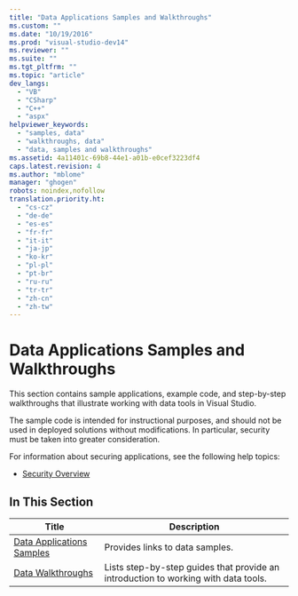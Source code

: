 ```yaml
---
title: "Data Applications Samples and Walkthroughs"
ms.custom: ""
ms.date: "10/19/2016"
ms.prod: "visual-studio-dev14"
ms.reviewer: ""
ms.suite: ""
ms.tgt_pltfrm: ""
ms.topic: "article"
dev_langs: 
  - "VB"
  - "CSharp"
  - "C++"
  - "aspx"
helpviewer_keywords: 
  - "samples, data"
  - "walkthroughs, data"
  - "data, samples and walkthroughs"
ms.assetid: 4a11401c-69b8-44e1-a01b-e0cef3223df4
caps.latest.revision: 4
ms.author: "mblome"
manager: "ghogen"
robots: noindex,nofollow
translation.priority.ht: 
  - "cs-cz"
  - "de-de"
  - "es-es"
  - "fr-fr"
  - "it-it"
  - "ja-jp"
  - "ko-kr"
  - "pl-pl"
  - "pt-br"
  - "ru-ru"
  - "tr-tr"
  - "zh-cn"
  - "zh-tw"
---
```

# Data Applications Samples and Walkthroughs
This section contains sample applications, example code, and step-by-step walkthroughs that illustrate working with data tools in Visual Studio.  
  
 The sample code is intended for instructional purposes, and should not be used in deployed solutions without modifications. In particular, security must be taken into greater consideration.  
  
 For information about securing applications, see the following help topics:  
  
-   [Security Overview](../Topic/Security%20Overview2.md)  
  
## In This Section  
  
|Title|Description|  
|-----------|-----------------|  
|[Data Applications Samples](../data-tools/data-applications-samples.md)|Provides links to data samples.|  
|[Data Walkthroughs](../Topic/Data%20Walkthroughs.md)|Lists step-by-step guides that provide an introduction to working with data tools.|